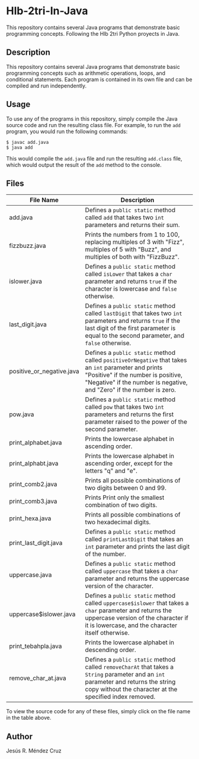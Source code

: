 # Hlb-2tri-In-Java

This repository contains several Java programs that demonstrate basic programming concepts. Following the Hlb 2tri Python proyects in Java.

## Description

This repository contains several Java programs that demonstrate basic programming concepts such as arithmetic operations, loops, and conditional statements. Each program is contained in its own file and can be compiled and run independently.

## Usage

To use any of the programs in this repository, simply compile the Java source code and run the resulting class file. For example, to run the `add` program, you would run the following commands:

```Linux
$ javac add.java
$ java add
```

This would compile the `add.java` file and run the resulting `add.class` file, which would output the result of the `add` method to the console.

## Files

| File Name                 | Description                                                                                                                                                                                                         |
| ------------------------- | ------------------------------------------------------------------------------------------------------------------------------------------------------------------------------------------------------------------- |
| add.java                  | Defines a `public static` method called `add` that takes two `int` parameters and returns their sum.                                                                                                                |
| fizzbuzz.java             | Prints the numbers from 1 to 100, replacing multiples of 3 with "Fizz", multiples of 5 with "Buzz", and multiples of both with "FizzBuzz".                                                                          |
| islower.java              | Defines a `public static` method called `isLower` that takes a `char` parameter and returns `true` if the character is lowercase and `false` otherwise.                                                             |
| last_digit.java           | Defines a `public static` method called `lastDigit` that takes two `int` parameters and returns `true` if the last digit of the first parameter is equal to the second parameter, and `false` otherwise.            |
| positive_or_negative.java | Defines a `public static` method called `positiveOrNegative` that takes an `int` parameter and prints "Positive" if the number is positive, "Negative" if the number is negative, and "Zero" if the number is zero. |
| pow.java                  | Defines a `public static` method called `pow` that takes two `int` parameters and returns the first parameter raised to the power of the second parameter.                                                          |
| print_alphabet.java       | Prints the lowercase alphabet in ascending order.                                                                                                                                                                   |
| print_alphabt.java        | Prints the lowercase alphabet in ascending order, except for the letters "q" and "e".                                                                                                                               |
| print_comb2.java          | Prints all possible combinations of two digits between 0 and 99.                                                                                                                                                    |
| print_comb3.java          | Prints Print only the smallest combination of two digits.                                                                                                                                                           |
| print_hexa.java           | Prints all possible combinations of two hexadecimal digits.                                                                                                                                                         |
| print_last_digit.java     | Defines a `public static` method called `printLastDigit` that takes an `int` parameter and prints the last digit of the number.                                                                                     |
| uppercase.java            | Defines a `public static` method called `uppercase` that takes a `char` parameter and returns the uppercase version of the character.                                                                               |
| uppercase$islower.java    | Defines a `public static` method called `uppercase$islower` that takes a `char` parameter and returns the uppercase version of the character if it is lowercase, and the character itself otherwise.                |
| print_tebahpla.java       | Prints the lowercase alphabet in descending order.                                                                                                                                                                  |
| remove_char_at.java       | Defines a `public static` method called `removeCharAt` that takes a `String` parameter and an `int` parameter and returns the string copy without the character at the specified index removed.                     |

To view the source code for any of these files, simply click on the file name in the table above.

## Author

Jesús R. Méndez Cruz
